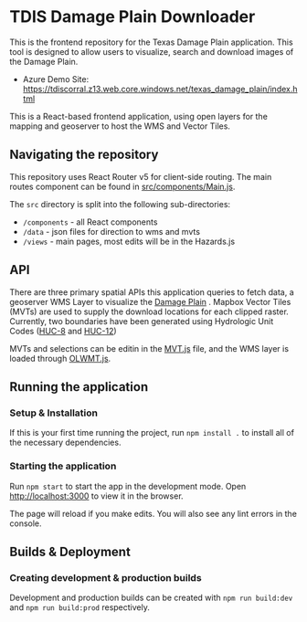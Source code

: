 # TDIS Damage Plain Downloader

This is the frontend repository for the Texas Damage Plain application. This tool is designed to allow users to
visualize,
search and download images of the Damage Plain.

[//]: # (- Production Site &#40;TACC&#41;: https://tdis-web.tacc.utexas.edu/metadata_app)

[//]: # (- Development Site &#40;TACC&#41;:  https://ms2-dev.tacc.utexas.edu/metadata_app)

- Azure Demo Site: https://tdiscorral.z13.web.core.windows.net/texas_damage_plain/index.html

This is a React-based frontend application, using open layers for the mapping and geoserver to host the WMS and Vector
Tiles.

## Navigating the repository

This repository uses React Router v5 for client-side routing. The main routes component can be found
in [src/components/Main.js](https://github.com/TexasDIS/ms2-metadata-frontend/blob/main/src/components/Main.js).

The `src` directory is split into the following sub-directories:

- `/components` - all React components
- `/data` - json files for direction to wms and mvts
- `/views` - main pages, most edits will be in the Hazards.js

## API

There are three primary spatial APIs this application queries to fetch data, a geoserver WMS Layer to visualize the
[Damage Plain](https://tdis-geoserver.eastus.cloudapp.azure.com/geoserver/Flooding/wms?service=WMS&version=1.1.0&request=GetMap&layers=Flooding%3AdamagePlain%20Oversampled&bbox=-1.196422005872149E7%2C2869375.173692335%2C-1.0370589446057223E7%2C4410483.782851376&width=768&height=742&srs=EPSG%3A3857&styles=&format=application/openlayers)
.
Mapbox Vector Tiles (MVTs) are used to supply the download locations for each clipped raster. Currently, two boundaries
have been generated using Hydrologic Unit
Codes ([HUC-8](https://tdis-geoserver.eastus.cloudapp.azure.com/geoserver/Flooding/wms?service=WMS&version=1.1.0&request=GetMap&layers=Flooding%3AHuc-8&bbox=-1092671.194067343%2C310919.1148527339%2C273823.4742505134%2C1567885.4598421166&width=768&height=706&srs=EPSG%3A5070&styles=&format=application/openlayers)
and [HUC-12](https://tdis-geoserver.eastus.cloudapp.azure.com/geoserver/Flooding/wms?service=WMS&version=1.1.0&request=GetMap&layers=Flooding%3AHuc-12&bbox=-1019492.2564902612%2C266083.1845623863%2C251076.0386061563%2C1527803.064197228&width=768&height=762&srs=EPSG%3A5070&styles=&format=application/openlayers))

MVTs and selections can be editin in
the [MVT.js](https://github.com/TexasDIS/texas_damageplain/blob/main/src/Components/Maps/OL/Layers/MVT.js) file, and the
WMS
layer is loaded
through [OLWMT.js](https://github.com/TexasDIS/texas_damageplain/blob/main/src/Components/Maps/OL/Layers/OLwmts.js).

## Running the application

### Setup & Installation

If this is your first time running the project, run `npm install .` to install all of the necessary dependencies.

### Starting the application

Run `npm start` to start the app in the development mode. Open [http://localhost:3000](http://localhost:3000) to view it
in the browser.

The page will reload if you make edits. You will also see any lint errors in the console.

## Builds & Deployment

### Creating development & production builds

Development and production builds can be created with `npm run build:dev` and `npm run build:prod` respectively.

[//]: # (### Deployment)

[//]: # ()

[//]: # (For TACC machine deployment instructions, please)

[//]: # (view [this walkthrough document]&#40;https://docs.google.com/document/d/1TVq3HNiFu7YhGaWVGhoTy9rFXxHbJ7zBCls32RsN2dw/edit#&#41;.)

[//]: # (You may need to request access to view this document.)
